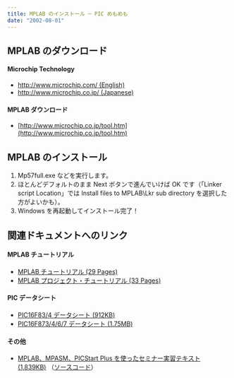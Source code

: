 ```yaml
---
title: MPLAB のインストール ─ PIC めもめも
date: "2002-08-01"
---
```



MPLAB のダウンロード
----

#### Microchip Technology

- [http://www.microchip.com/ (English)](http://www.microchip.com/)
- [http://www.microchip.co.jp/ (Japanese)](http://www.microchip.co.jp/)

#### MPLAB ダウンロード

- [http://www.microchip.co.jp/tool.htm](http://www.microchip.co.jp/tool.htm)


MPLAB のインストール
----

1. Mp57full.exe などを実行します。
2. ほとんどデフォルトのまま Next ボタンで進んでいけば OK です（「Linker script Location」では Install files to MPLAB\Lkr sub directory を選択した方がよいかも）。
3. Windows を再起動してインストール完了！


関連ドキュメントへのリンク
----

#### MPLAB チュートリアル

- [MPLAB チュートリアル (29 Pages)](http://www.microchip.co.jp/Mpltutj.pdf)
- [MPLAB プロジェクト・チュートリアル (33 Pages)](http://www.microchip.co.jp/Tut340j.pdf)

#### PIC データシート

- [PIC16F83/4 データシート (912KB)](http://www.microchip.co.jp/30430c-j2.pdf)
- [PIC16F873/4/6/7 データシート (1.75MB)](http://www.microchip.co.jp/30292a-j.pdf)

#### その他

- [MPLAB、MPASM、PICStart Plus を使ったセミナー実習テキスト (1,839KB)](http://www.microchip.co.jp/2000f84_07.pdf">http://www.microchip.co.jp/2000f84_07.pdf</A><BR) （[ソースコード](http://www.microchip.co.jp/84asm.zip)）

